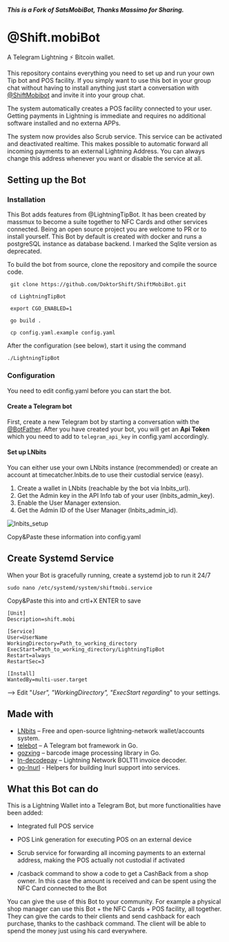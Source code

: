 ##### This is a Fork of SatsMobiBot, Thanks Massimo for Sharing.

# @Shift.mobiBot

A Telegram Lightning ⚡️ Bitcoin wallet.

This repository contains everything you need to set up and run your own Tip bot and POS facility. If you simply want to use this bot in your group chat without having to install anything just start a conversation with [@ShiftMobibot](https://t.me/ShiftMobibot) and invite it into your group chat.

The system automatically creates a POS facility connected to your user. Getting payments in Lightning is immediate and requires no additional software installed and no externa APPs.

The system now provides also Scrub service. This service can be activated and deactivated realtime. This makes possible to automatic forward all incoming payments to an external Lightning Address. You can always change this address whenever you want or disable the service at all.

## Setting up the Bot

### Installation

This Bot adds features from @LightningTipBot. It has been created by massmux to become a suite together to NFC Cards and other services connected. Being an open source project you are welcome to PR or to install yourself. This Bot by default is created with docker and runs a postgreSQL instance as database backend. I marked the Sqlite version as deprecated.

To build the bot from source, clone the repository and compile the source code.

``` 
 git clone https://github.com/DoktorShift/ShiftMobiBot.git
``` 
``` 
 cd LightningTipBot
``` 
``` 
 export CGO_ENABLED=1
``` 
``` 
 go build .
``` 
``` 
 cp config.yaml.example config.yaml
```
After the configuration (see below), start it using the command
``` 
./LightningTipBot
``` 

### Configuration

You need to edit config.yaml before you can start the bot.

#### Create a Telegram bot

First, create a new Telegram bot by starting a conversation with the [@BotFather](https://core.telegram.org/bots#6-botfather). After you have created your bot, you will get an **Api Token** which you need to add to `telegram_api_key` in config.yaml accordingly.

#### Set up LNbits

You can either use your own LNbits instance (recommended) or create an account at timecatcher.lnbits.de to use their custodial service (easy).

1) Create a wallet in LNbits (reachable by the bot via lnbits_url).
2) Get the Admin key in the API Info tab of your user (lnbits_admin_key).
3) Enable the User Manager extension.
4) Get the Admin ID of the User Manager (lnbits_admin_id).

![lnbits_setup](https://github.com/DoktorShift/ShiftMobiBot/assets/106493492/53ab010c-e761-44b7-8e26-89d629b3974f)


Copy&Paste these information into config.yaml


## Create Systemd Service

When your Bot is gracefully running, create a systemd job to run it 24/7

```
sudo nano /etc/systemd/system/shiftmobi.service
```

Copy&Paste this into and crtl+X ENTER to save

```
[Unit]
Description=shift.mobi

[Service]
User=UserName
WorkingDirectory=Path_to_working_directory
ExecStart=Path_to_working_directory/LightningTipBot
Restart=always
RestartSec=3

[Install]
WantedBy=multi-user.target
```
--> Edit "_User", "WorkingDirectory", "ExecStart regarding_" to your settings.


## Made with

- [LNbits](https://github.com/lnbits/lnbits) – Free and open-source lightning-network wallet/accounts system.
- [telebot](https://github.com/tucnak/telebot) – A Telegram bot framework in Go.
- [gozxing](https://github.com/makiuchi-d/gozxing) – barcode image processing library in Go.
- [ln-decodepay](https://github.com/fiatjaf/ln-decodepay) – Lightning Network BOLT11 invoice decoder.
- [go-lnurl](https://github.com/fiatjaf/go-lnurl) - Helpers for building lnurl support into services.

## What this Bot can do

This is a Lightning Wallet into a Telegram Bot, but more functionalities have been added:

- Integrated full POS service
- POS Link generation for executing POS on an external device
- Scrub service for forwarding all incoming payments to an external address, making the POS actually not custodial if activated


- /casback command to show a code to get a CashBack from a shop owner. In this case the amount is received and can be spent using the NFC Card connected to the Bot

You can give the use of this Bot to your community. For example a physical shop manager can use this Bot + the NFC Cards + POS facility, all together. They can give the cards to their clients and send cashback for each purchase, thanks to the cashback command. The client will be able to spend the money just using his card everywhere.

